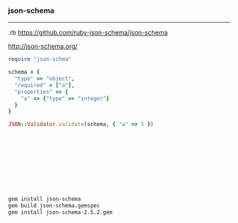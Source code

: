 ### json-schema
---
.rb
https://github.com/ruby-json-schema/json-schema

http://json-schema.org/

```rb
require "json-schma"

schema = {
  "type" => "object",
  "required" = ["a"],
  "properties" => {
    "a" => {"type" => "integer"}
  }
}

JSON::Validator.validate(schema, { "a" => 5 })












```

```sh
gem install json-schema
gem build json-schema.gemspec
gem install json-schema-2.5.2.gem
```

```
```


